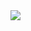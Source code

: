 <img src="https://capsule-render.vercel.app/api?type=soft&height=300&color=ff6600&text=(:&section=footer&textBg=false&fontSize=105&fontColor=f00600&rotate=270">

<!--
**parasife/parasife** is a ✨ _special_ ✨ repository because its `README.md` (this file) appears on your GitHub profile.

Here are some ideas to get you started:

- 🔭 I’m currently working on ...
- 🌱 I’m currently learning ...
- 👯 I’m looking to collaborate on ...
- 🤔 I’m looking for help with ...
- 💬 Ask me about ...
- 📫 How to reach me: ...
- 😄 Pronouns: ...
- ⚡ Fun fact: ...
-->
